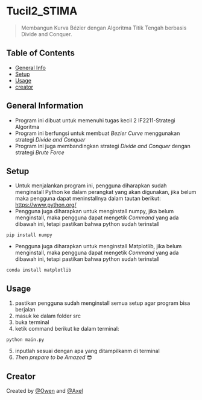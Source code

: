 # Tucil2_STIMA
> Membangun Kurva Bézier dengan Algoritma Titik Tengah berbasis Divide and Conquer.

## Table of Contents
* [General Info](#general-information)
* [Setup](#setup)
* [Usage](#usage)
* [creator](#creator)

## General Information
- Program ini dibuat untuk memenuhi tugas kecil 2 IF2211-Strategi Algoritma
- Program ini berfungsi untuk membuat _Bezier Curve_ menggunakan strategi _Divide and Conquer_
- Program ini juga membandingkan strategi _Divide and Conquer_ dengan strategi _Brute Force_

## Setup
- Untuk menjalankan program ini, pengguna diharapkan sudah menginstall Python ke dalam perangkat yang akan digunakan, jika belum maka pengguna dapat meninstallnya dalam tautan berikut: https://www.python.org/
- Pengguna juga diharapkan untuk menginstall numpy, jika belum menginstall, maka pengguna dapat mengetik _Command_ yang ada dibawah ini, tetapi pastikan bahwa python sudah terinstall
```
pip install numpy
```
- Pengguna juga diharapkan untuk menginstall Matplotlib, jika belum menginstall, maka pengguna dapat mengetik _Command_ yang ada dibawah ini, tetapi pastikan bahwa python sudah terinstall
```
conda install matplotlib
```

## Usage
1. pastikan pengguna sudah menginstall semua setup agar program bisa berjalan
2. masuk ke dalam folder src
3. buka terminal
4. ketik command berikut ke dalam terminal:
```
python main.py
```
5. inputlah sesuai dengan apa yang ditampilkanm di terminal
6. _Then prepare to be Amazed_ 😎

## Creator
Created by [@Owen](https://github.com/owenthe10x) and [@Axel](https://github.com/AxelSantadi)
